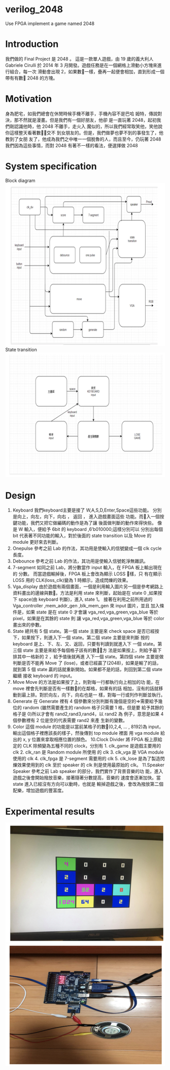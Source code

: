# verilog_2048
Use FPGA implement a game named 2048
# Introduction
  我們做的 Final Project 是 2048 。
這是一款單人遊戲，由 19 歲的義大利人 Gabriele Cirulli 於 2014 年 3 月開發。遊戲任務是在一個網格上滑動小方塊來進行組合，每一次 滑動會出現 2，如果數􏰀一樣，疊再一起便會相加，直到形成一個 帶有有數􏰀 2048 的方塊。
# Motivation
  身為肥宅，如我們總會在休閒時候手機不離手，手機內容不是巴哈 姆特，傳說對決，那不然就是漫畫。但是我們有一個好朋友，他卻 是一直玩著 2048，起初我們剛認識他時，他 2048 不離手，走火入 魔似的，所以我們經常取笑他，笑他說你這樣整天看著數􏰀，交不 到女朋友的。但是，我們做夢也夢不到的事發生了，他教到了女朋 友了，他成為我們之中唯一一個脫魯的人，而且至今，仍玩著 2048 我們因為這些事情，而對 2048 有著不一樣的看法，便選擇做 2048
 
# System specification
  Block diagram
  ![image](https://github.com/Davidlee92605/verilog_2048/blob/master/Block%20diagram.png)
  State transition
  ![image](https://github.com/Davidlee92605/verilog_2048/blob/master/System%20transition.png)
# Design
  1. Keyboard
  我們keyboard主要是接了 W,A,S,D,Enter,Space這些功能。 分別是向上，向左，向下，向右 ， 返回 ， 進入遊戲畫面這些 功能。而􏰁入一個按鍵功能，我們又把它做編碼的動作是為了讓 後面做判斷的動作來得快些。
  像是 W 輸入，便給予 6bit 的 keyboard ,6’b010000;這樣分別可以 分別出每個 bit 代表著不同功能的輸入，對於後面的 state transition 以及 Move 的 module 更好來去判斷。
  2. Onepulse
  參考之前 Lab 的作法，其功用是使輸入的信號變成一個 clk cycle 長度。
  3. Debounce
  參考之前 Lab 的作法，其功用是使輸入信號乾淨無雜訊。
  4. 7-segment
  如同之前 Lab，將分數當作 input 輸入，在 FPGA 板上輸出現在的 分數。 而當遊戲輸掉後，FPGA 板上會改為顯示 LOSS 􏰀樣，只 有在顯示 LOSS 用的 CLK(loss_clk)變為 1 時顯示，造成閃爍的效果。
  5. Vga_display
  由於遊戲有兩個畫面，一個是利用輸入圖片另一個是參考網路上 資料畫出的邊線與數􏰀。方法是利用 state 來判斷，起始是在 state 0 ,如果按下 space(由 keyboard 判斷)，進入 state 1。 接著在利用之前所用過的
  Vga_controller ,mem_addr_gen ,blk_mem_gen 來 input 圖片，並且 加入條件是，如果 state 是在 state 0 才會讓 vga_red,vga_green,vga_blue 等於 pixel，如果是在其餘的 state 則 讓 vga_red,vga_green,vga_blue 等於 color 畫出來的參數。
  6. State
  總共有 5 個 state。第一個 state 主要是來 check space 是否已經按 下，如果按下，則進入下一個 state。第二個 state 主要是來判斷 按的 keyboard 是上、下、左、又、返回，只要有判讀到就進入下 一個 state。第三個 state 主要是來給予每個格子該有的數􏰀，方 法是如果按上，則給予最下排其中一格新的 2 ，給予值後就再進 入下一個 state。第四個 state 主要是做判斷是否不能再 Move 了 (lose)，或者已經贏了(2048)，如果是輸了的話，就到第 5 個 state 贏的話就重新開始。如果都不是的話，則回到第二個 state 繼續 接收 keyboard 的 input。
  7. Move
  Move 的方法是如果按了上，則對每一行都執行向上相加的功 能，在 move 裡會先判斷是否有一樣數􏰀的在鄰格，如果有的話 相加，沒有的話就移動到最上排。對於向左，向下，向右也是一 樣，對每一行或列作判斷並執行。
  8. Generate
  在 Generate 裡有 4 個參數來分別判斷有幾個是空的=>需要給予幾 位的 random (雖然需要產生的 random 格子只需要 1 格，但是要 給予其餘的格子是 0)所以才會有 rand2,rand3,rand4，以 rand2 為 例子，意思是如果 4 個參數裡有 2 位是空的代表需要 rand2 來產 生新的變數。
  9. Color
  這個 module 的功能是以當前某格子的數􏰀(0,2,4, ... , 8192)為 input，輸出這個格子裡應該長的樣子，然後傳到 top module 裡面 用 vga module 給出的 x, y 位置來拿取相應位置的顏色。
  10.Clock Divider
  將 FPGA 板上原給定的 CLK 除頻變為五種不同的 clock，分別有 1. clk_game 是遊戲主要用的 clk 2. clk_ran 是 Random module 所使用 的 clk 3. clk_vga 是 VGA module 使用的 clk 4. clk_fpga 是 7-segment 需要用的 clk 5. clk_lose 是為了製造閃爍效果使用到的 clk 至於 speaker 的 clk 則是使用最原始的 clk。
  11.Speaker
  Speaker 參考之前 Lab speaker 的部分，我們實作了背景音樂的功 能，進入遊戲之後會開始撥放音樂，接著隨著分數提高，音樂的 速度會逐漸加快。當 state 進入已經沒有方向可以動時，也就是 輸掉遊戲之後，會改為撥放第二個配樂，增加遊戲的豐富度。

# Experimental results
  ![image](https://github.com/Davidlee92605/verilog_2048/blob/master/Result.png)
  ![image](https://github.com/Davidlee92605/verilog_2048/blob/master/Result2.png)
